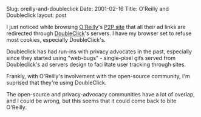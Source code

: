 Slug: oreilly-and-doubleclick
Date: 2001-02-16
Title: O'Reilly and Doubleclick
layout: post

I just noticed while browsing <a href="http://www.oreillynet.com">O&#39;Reilly</a>&#39;s <a href="http://www.openp2p.com/pub/a/p2p/conference/index.html">P2P site</a> that all their ad links are redirected through  <a href="http://www.doubleclick.net/us/">DoubleClick</a>&#39;s servers. I have my browser set to refuse most cookies, especially DoubleClick&#39;s.

Doubleclick has had run-ins with privacy advocates in the past, especially since they started using &quot;web-bugs&quot; - single-pixel gifs served from Doubleclick&#39;s ad servers design to facilitate user tracking through sites.

Frankly, with O&#39;Reilly&#39;s involvement with the open-source community, I&#39;m suprised that they&#39;re using DoubleClick.

The open-source and privacy-advocacy communities have a lot of overlap, and I could be wrong, but this seems that it could come back to bite O&#39;Reilly.
